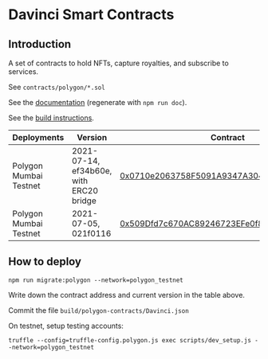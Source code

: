 # Davinci Smart Contracts

## Introduction

A set of contracts to hold NFTs, capture royalties, and subscribe to services.

See `contracts/polygon/*.sol`

See the [documentation](docs/polygon/) (regenerate with `npm run doc`).

See the [build instructions](BUILD.md).

|  Deployments | Version | Contract |
| ------------ | ------- | -------- |
| Polygon Mumbai Testnet | 2021-07-14, ef34b60e, with ERC20 bridge | [0x0710e2063758F5091A9347A30435e92e260D0069](https://mumbai.polygonscan.com/address/0x0710e2063758F5091A9347A30435e92e260D0069) |
| Polygon Mumbai Testnet | 2021-07-05, 021f0116 | [0x509Dfd7c670AC89246723EFe0f80f433BfbB6E5c](https://mumbai.polygonscan.com/address/0x509Dfd7c670AC89246723EFe0f80f433BfbB6E5c) |

## How to deploy

    npm run migrate:polygon --network=polygon_testnet

Write down the contract address and current version in the table above.

Commit the file `build/polygon-contracts/Davinci.json`

On testnet, setup testing accounts:

    truffle --config=truffle-config.polygon.js exec scripts/dev_setup.js --network=polygon_testnet
